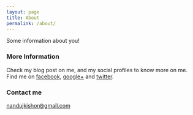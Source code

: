 ```yaml
---
layout: page
title: About
permalink: /about/
---
```


Some information about you!

### More Information

Check my blog post on me, and my social profiles to know more on me. Find me on [facebook](http://fb.com/nandakishore.jyothipakash), [google+](http://plus.google.com/+nandakishore) and [twitter](http://twitter.com/nandujkishor). 

### Contact me

[nandujkishor@gmail.com](mailto:nandujkishor@gmail.com)

